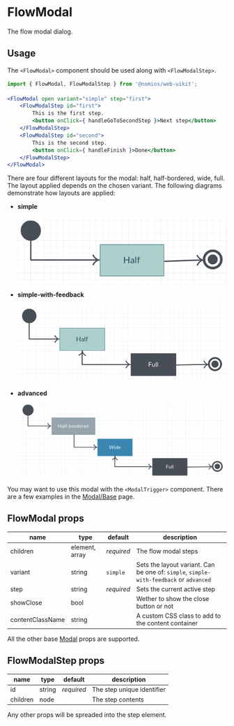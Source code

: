 # FlowModal

The flow modal dialog.

## Usage

The `<FlowModal>` component should be used along with `<FlowModalStep>`.

```jsx
import { FlowModal, FlowModalStep } from '@nomios/web-uikit';

<FlowModal open variant="simple" step="first">
    <FlowModalStep id="first">
        This is the first step.
        <button onClick={ handleGoToSecondStep }>Next step</button>
    </FlowModalStep>
    <FlowModalStep id="second">
        This is the second step.
        <button onClick={ handleFinish }>Done</button>
    </FlowModalStep>
</FlowModal>
```

There are four different layouts for the modal: half, half-bordered, wide, full. The layout applied depends on the chosen variant. The following diagrams demonstrate how layouts are applied:

- **simple**

    ![simple](/src/components/modals/flow-modal/diagrams/simple.png)

- **simple-with-feedback**

    ![simple-with-feedback](/src/components/modals/flow-modal/diagrams/simple-with-feedback.png)

- **advanced**

    ![advanced](/src/components/modals/flow-modal/diagrams/advanced.png)

You may want to use this modal with the `<ModalTrigger>` component. There are a few examples in the [Modal/Base](/?path=/story/modal-base--standalone) page.

## FlowModal props

| name | type | default | description |
| ---- | ---- | ------- | ----------- |
| children | element, array | *required* | The flow modal steps |
| variant | string | `simple` | Sets the layout variant. Can be one of: `simple`, `simple-with-feedback` or `advanced` |
| step | string | *required* | Sets the current active step |
| showClose | bool | | Wether to show the close button or not |
| contentClassName | string | | A custom CSS class to add to the content container |

All the other base [Modal](/?path=/story/modal-base--standalone) props are supported.

## FlowModalStep props

| name | type | default | description |
| ---- | ---- | ------- | ----------- |
| id | string | *required* | The step unique identifier |
| children | node | | The step contents |

Any other props will be spreaded into the step element.
